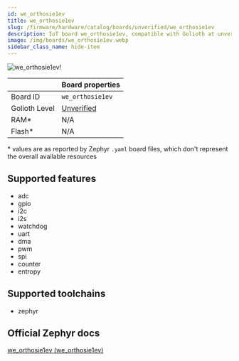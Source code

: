 ```yaml
---
id: we_orthosie1ev
title: we_orthosie1ev
slug: /firmware/hardware/catalog/boards/unverified/we_orthosie1ev
description: IoT board we_orthosie1ev, compatible with Golioth at unverified level.
image: /img/boards/we_orthosie1ev.webp
sidebar_class_name: hide-item
---
```


[//]: # (This is an auto-generated file, do not edit! Changes to it will be lost upon re-generation)

![we_orthosie1ev!](/img/boards/we_orthosie1ev.webp "we_orthosie1ev")

|                | Board properties     |
| -------------  | -------------------- |
| Board ID       | `we_orthosie1ev` |
| Golioth Level  | [Unverified](/firmware/hardware#unverified-boards) |
| RAM*           | N/A |
| Flash*         | N/A |

\* values are as reported by Zephyr `.yaml` board files, which don't represent the overall available resources



## Supported features

* adc
* gpio
* i2c
* i2s
* watchdog
* uart
* dma
* pwm
* spi
* counter
* entropy

## Supported toolchains

* zephyr

## Official Zephyr docs

[we_orthosie1ev (we_orthosie1ev)](https://docs.zephyrproject.org/latest/boards/we/orthosie1ev/doc/index.html)
